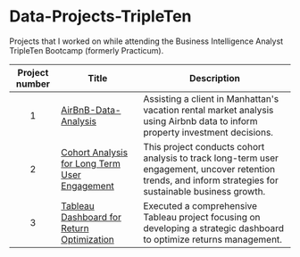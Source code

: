 # Data-Projects-TripleTen
Projects that I worked on while attending the Business Intelligence Analyst TripleTen Bootcamp (formerly Practicum).

| Project number | Title | Description |
| :-----------: | ----------- |----------- |
| 1 | [AirBnB-Data-Analysis](https://github.com/priyangkaroysingha/Data-Projects-TripleTen/tree/main/NYC-Airbnb-Investment-Insights)| Assisting a client in Manhattan's vacation rental market analysis using Airbnb data to inform property investment decisions. |
| 2 | [Cohort Analysis for Long Term User Engagement](https://github.com/priyangkaroysingha/Data-Projects-TripleTen/tree/main/Cohort-Analysis-for-Long-Term-User-Engagement-) | This project conducts cohort analysis to track long-term user engagement, uncover retention trends, and inform strategies for sustainable business growth. |
| 3 | [Tableau Dashboard for Return Optimization](https://github.com/priyangkaroysingha/Data-Projects-TripleTen/tree/main/Tableau-Dashboard-for-Return-Optimization) | Executed a comprehensive Tableau project focusing on developing a strategic dashboard to optimize returns management. |
